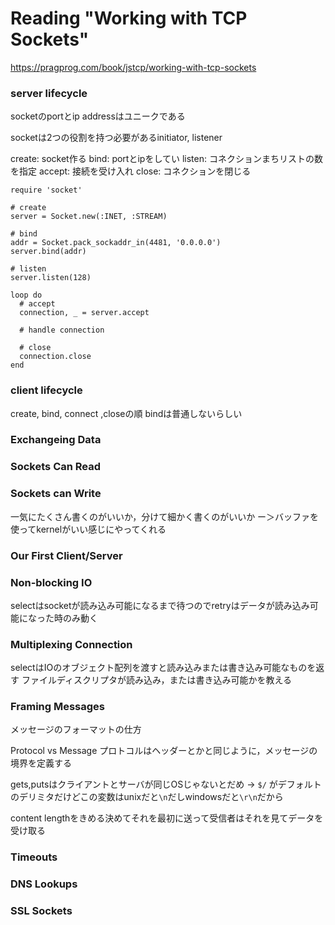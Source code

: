 # Reading "Working with TCP Sockets"

https://pragprog.com/book/jstcp/working-with-tcp-sockets

### server lifecycle

socketのportとip addressはユニークである

socketは2つの役割を持つ必要があるinitiator, listener

create: socket作る
bind: portとipをしてい
listen: コネクションまちリストの数を指定
accept: 接続を受け入れ
close: コネクションを閉じる

```
require 'socket'

# create
server = Socket.new(:INET, :STREAM)

# bind
addr = Socket.pack_sockaddr_in(4481, '0.0.0.0')
server.bind(addr)

# listen
server.listen(128)

loop do
  # accept
  connection, _ = server.accept

  # handle connection

  # close
  connection.close
end
```

### client lifecycle

create, bind, connect ,closeの順
bindは普通しないらしい

### Exchangeing Data

### Sockets Can Read

### Sockets can Write

一気にたくさん書くのがいいか，分けて細かく書くのがいいか
ー＞バッファを使ってkernelがいい感じにやってくれる

### Our First Client/Server

### Non-blocking IO

selectはsocketが読み込み可能になるまで待つのでretryはデータが読み込み可能になった時のみ動く

### Multiplexing Connection

selectはIOのオブジェクト配列を渡すと読み込みまたは書き込み可能なものを返す
ファイルディスクリプタが読み込み，または書き込み可能かを教える

### Framing Messages

メッセージのフォーマットの仕方

Protocol vs Message
プロトコルはヘッダーとかと同じように，メッセージの境界を定義する

gets,putsはクライアントとサーバが同じOSじゃないとだめ
-> `$/` がデフォルトのデリミタだけどこの変数はunixだと`\n`だしwindowsだと`\r\n`だから

content lengthをきめる決めてそれを最初に送って受信者はそれを見てデータを受け取る

### Timeouts

### DNS Lookups

### SSL Sockets

